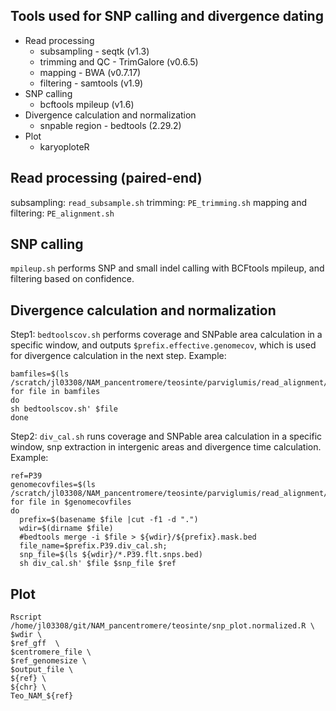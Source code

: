 ## Tools used for SNP calling and divergence dating
- Read processing
    * subsampling - seqtk (v1.3)
    * trimming and QC - TrimGalore (v0.6.5)
    * mapping - BWA (v0.7.17)
    * filtering - samtools (v1.9)
- SNP calling
    * bcftools mpileup (v1.6)
- Divergence calculation and normalization
    * snpable region - bedtools (2.29.2)
- Plot
    * karyoploteR

## Read processing (paired-end)
subsampling: `read_subsample.sh`
trimming: `PE_trimming.sh`
mapping and filtering: `PE_alignment.sh`

## SNP calling
`mpileup.sh` performs SNP and small indel calling with BCFtools mpileup, and filtering based on confidence.

## Divergence calculation and normalization

Step1: `bedtoolscov.sh` performs coverage and SNPable area calculation in a specific window, and outputs `$prefix.effective.genomecov`, which is used for divergence calculation in the next step.
Example:
```
bamfiles=$(ls /scratch/jl03308/NAM_pancentromere/teosinte/parviglumis/read_alignment/*/*.P39.q20.sorted.bam)
for file in bamfiles
do
sh bedtoolscov.sh' $file
done
```

Step2: `div_cal.sh` runs coverage and SNPable area calculation in a specific window,
snp extraction in intergenic areas and divergence time calculation.
Example:
```
ref=P39
genomecovfiles=$(ls /scratch/jl03308/NAM_pancentromere/teosinte/parviglumis/read_alignment/*/*.P39.effective.genomecov)
for file in $genomecovfiles
do
  prefix=$(basename $file |cut -f1 -d ".")
  wdir=$(dirname $file)
  #bedtools merge -i $file > ${wdir}/${prefix}.mask.bed
  file_name=$prefix.P39.div_cal.sh;
  snp_file=$(ls ${wdir}/*.P39.flt.snps.bed)
  sh div_cal.sh' $file $snp_file $ref
```

## Plot

```
Rscript /home/jl03308/git/NAM_pancentromere/teosinte/snp_plot.normalized.R \
$wdir \
$ref_gff  \
$centromere_file \
$ref_genomesize \
$output_file \
${ref} \
${chr} \
Teo_NAM_${ref}
```
